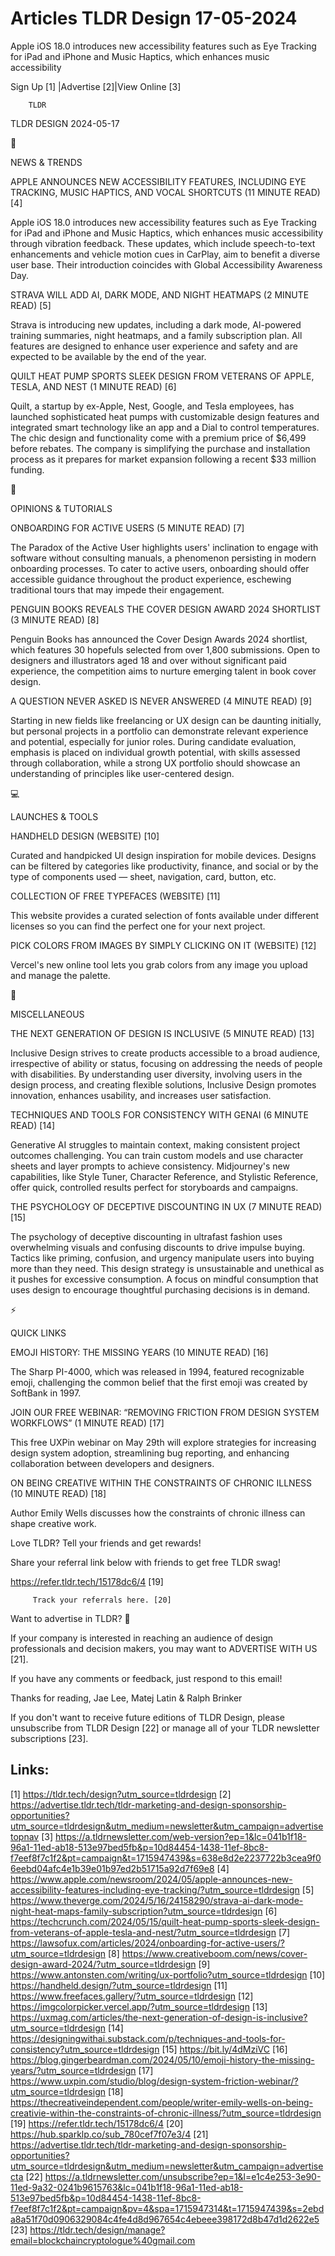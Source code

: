 # Articles TLDR Design 17-05-2024

Apple iOS 18.0 introduces new accessibility features such as Eye
Tracking for iPad and iPhone and Music Haptics, which enhances music
accessibility  

 Sign Up [1] |Advertise [2]|View Online [3] 

		TLDR 

TLDR DESIGN 2024-05-17

📱 

NEWS & TRENDS

 APPLE ANNOUNCES NEW ACCESSIBILITY FEATURES, INCLUDING EYE TRACKING,
MUSIC HAPTICS, AND VOCAL SHORTCUTS (11 MINUTE READ) [4] 

 Apple iOS 18.0 introduces new accessibility features such as Eye
Tracking for iPad and iPhone and Music Haptics, which enhances music
accessibility through vibration feedback. These updates, which include
speech-to-text enhancements and vehicle motion cues in CarPlay, aim to
benefit a diverse user base. Their introduction coincides with Global
Accessibility Awareness Day. 

 STRAVA WILL ADD AI, DARK MODE, AND NIGHT HEATMAPS (2 MINUTE READ) [5]


 Strava is introducing new updates, including a dark mode, AI-powered
training summaries, night heatmaps, and a family subscription plan.
All features are designed to enhance user experience and safety and
are expected to be available by the end of the year. 

 QUILT HEAT PUMP SPORTS SLEEK DESIGN FROM VETERANS OF APPLE, TESLA,
AND NEST (1 MINUTE READ) [6] 

 Quilt, a startup by ex-Apple, Nest, Google, and Tesla employees, has
launched sophisticated heat pumps with customizable design features
and integrated smart technology like an app and a Dial to control
temperatures. The chic design and functionality come with a premium
price of $6,499 before rebates. The company is simplifying the
purchase and installation process as it prepares for market expansion
following a recent $33 million funding. 

🚀 

OPINIONS & TUTORIALS

 ONBOARDING FOR ACTIVE USERS (5 MINUTE READ) [7] 

 The Paradox of the Active User highlights users' inclination to
engage with software without consulting manuals, a phenomenon
persisting in modern onboarding processes. To cater to active users,
onboarding should offer accessible guidance throughout the product
experience, eschewing traditional tours that may impede their
engagement. 

 PENGUIN BOOKS REVEALS THE COVER DESIGN AWARD 2024 SHORTLIST (3 MINUTE
READ) [8] 

 Penguin Books has announced the Cover Design Awards 2024 shortlist,
which features 30 hopefuls selected from over 1,800 submissions. Open
to designers and illustrators aged 18 and over without significant
paid experience, the competition aims to nurture emerging talent in
book cover design. 

 A QUESTION NEVER ASKED IS NEVER ANSWERED (4 MINUTE READ) [9] 

 Starting in new fields like freelancing or UX design can be daunting
initially, but personal projects in a portfolio can demonstrate
relevant experience and potential, especially for junior roles. During
candidate evaluation, emphasis is placed on individual growth
potential, with skills assessed through collaboration, while a strong
UX portfolio should showcase an understanding of principles like
user-centered design. 

💻 

LAUNCHES & TOOLS

 HANDHELD DESIGN (WEBSITE) [10] 

 Curated and handpicked UI design inspiration for mobile devices.
Designs can be filtered by categories like productivity, finance, and
social or by the type of components used — sheet, navigation, card,
button, etc. 

 COLLECTION OF FREE TYPEFACES (WEBSITE) [11] 

 This website provides a curated selection of fonts available under
different licenses so you can find the perfect one for your next
project. 

 PICK COLORS FROM IMAGES BY SIMPLY CLICKING ON IT (WEBSITE) [12] 

 Vercel's new online tool lets you grab colors from any image you
upload and manage the palette. 

🎁 

MISCELLANEOUS

 THE NEXT GENERATION OF DESIGN IS INCLUSIVE (5 MINUTE READ) [13] 

 Inclusive Design strives to create products accessible to a broad
audience, irrespective of ability or status, focusing on addressing
the needs of people with disabilities. By understanding user
diversity, involving users in the design process, and creating
flexible solutions, Inclusive Design promotes innovation, enhances
usability, and increases user satisfaction. 

 TECHNIQUES AND TOOLS FOR CONSISTENCY WITH GENAI (6 MINUTE READ) [14] 

 Generative AI struggles to maintain context, making consistent
project outcomes challenging. You can train custom models and use
character sheets and layer prompts to achieve consistency.
Midjourney's new capabilities, like Style Tuner, Character Reference,
and Stylistic Reference, offer quick, controlled results perfect for
storyboards and campaigns. 

 THE PSYCHOLOGY OF DECEPTIVE DISCOUNTING IN UX (7 MINUTE READ) [15] 

 The psychology of deceptive discounting in ultrafast fashion uses
overwhelming visuals and confusing discounts to drive impulse buying.
Tactics like priming, confusion, and urgency manipulate users into
buying more than they need. This design strategy is unsustainable and
unethical as it pushes for excessive consumption. A focus on mindful
consumption that uses design to encourage thoughtful purchasing
decisions is in demand. 

⚡ 

QUICK LINKS

 EMOJI HISTORY: THE MISSING YEARS (10 MINUTE READ) [16] 

 The Sharp PI-4000, which was released in 1994, featured recognizable
emoji, challenging the common belief that the first emoji was created
by SoftBank in 1997. 

 JOIN OUR FREE WEBINAR: “REMOVING FRICTION FROM DESIGN SYSTEM
WORKFLOWS” (1 MINUTE READ) [17] 

 This free UXPin webinar on May 29th will explore strategies for
increasing design system adoption, streamlining bug reporting, and
enhancing collaboration between developers and designers. 

 ON BEING CREATIVE WITHIN THE CONSTRAINTS OF CHRONIC ILLNESS (10
MINUTE READ) [18] 

 Author Emily Wells discusses how the constraints of chronic illness
can shape creative work. 

Love TLDR? Tell your friends and get rewards!

 Share your referral link below with friends to get free TLDR swag! 

 https://refer.tldr.tech/15178dc6/4 [19] 

		 Track your referrals here. [20] 

Want to advertise in TLDR? 📰

 If your company is interested in reaching an audience of design
professionals and decision makers, you may want to ADVERTISE WITH US
[21]. 

 If you have any comments or feedback, just respond to this email! 

Thanks for reading, 
Jae Lee, Matej Latin & Ralph Brinker 

If you don't want to receive future editions of TLDR Design, please
unsubscribe from TLDR Design [22] or manage all of your TLDR
newsletter subscriptions [23]. 

 

Links:
------
[1] https://tldr.tech/design?utm_source=tldrdesign
[2] https://advertise.tldr.tech/tldr-marketing-and-design-sponsorship-opportunities?utm_source=tldrdesign&utm_medium=newsletter&utm_campaign=advertisetopnav
[3] https://a.tldrnewsletter.com/web-version?ep=1&lc=041b1f18-96a1-11ed-ab18-513e97bed5fb&p=10d84454-1438-11ef-8bc8-f7eef8f7c1f2&pt=campaign&t=1715947439&s=638e8d2e2237722b3cea9f06eebd04afc4e1b39e01b97ed2b51715a92d7f69e8
[4] https://www.apple.com/newsroom/2024/05/apple-announces-new-accessibility-features-including-eye-tracking/?utm_source=tldrdesign
[5] https://www.theverge.com/2024/5/16/24158290/strava-ai-dark-mode-night-heat-maps-family-subscription?utm_source=tldrdesign
[6] https://techcrunch.com/2024/05/15/quilt-heat-pump-sports-sleek-design-from-veterans-of-apple-tesla-and-nest/?utm_source=tldrdesign
[7] https://lawsofux.com/articles/2024/onboarding-for-active-users/?utm_source=tldrdesign
[8] https://www.creativeboom.com/news/cover-design-award-2024/?utm_source=tldrdesign
[9] https://www.antonsten.com/writing/ux-portfolio?utm_source=tldrdesign
[10] https://handheld.design/?utm_source=tldrdesign
[11] https://www.freefaces.gallery/?utm_source=tldrdesign
[12] https://imgcolorpicker.vercel.app/?utm_source=tldrdesign
[13] https://uxmag.com/articles/the-next-generation-of-design-is-inclusive?utm_source=tldrdesign
[14] https://designingwithai.substack.com/p/techniques-and-tools-for-consistency?utm_source=tldrdesign
[15] https://bit.ly/4dMziVC
[16] https://blog.gingerbeardman.com/2024/05/10/emoji-history-the-missing-years/?utm_source=tldrdesign
[17] https://www.uxpin.com/studio/blog/design-system-friction-webinar/?utm_source=tldrdesign
[18] https://thecreativeindependent.com/people/writer-emily-wells-on-being-creativie-within-the-constraints-of-chronic-illness/?utm_source=tldrdesign
[19] https://refer.tldr.tech/15178dc6/4
[20] https://hub.sparklp.co/sub_780cef7f07e3/4
[21] https://advertise.tldr.tech/tldr-marketing-and-design-sponsorship-opportunities?utm_source=tldrdesign&utm_medium=newsletter&utm_campaign=advertisecta
[22] https://a.tldrnewsletter.com/unsubscribe?ep=1&l=e1c4e253-3e90-11ed-9a32-0241b9615763&lc=041b1f18-96a1-11ed-ab18-513e97bed5fb&p=10d84454-1438-11ef-8bc8-f7eef8f7c1f2&pt=campaign&pv=4&spa=1715947314&t=1715947439&s=2ebda8a51f70d0906329084c4fe4d8d967654c4ebeee398172d8b47d1d2622e5
[23] https://tldr.tech/design/manage?email=blockchaincryptologue%40gmail.com